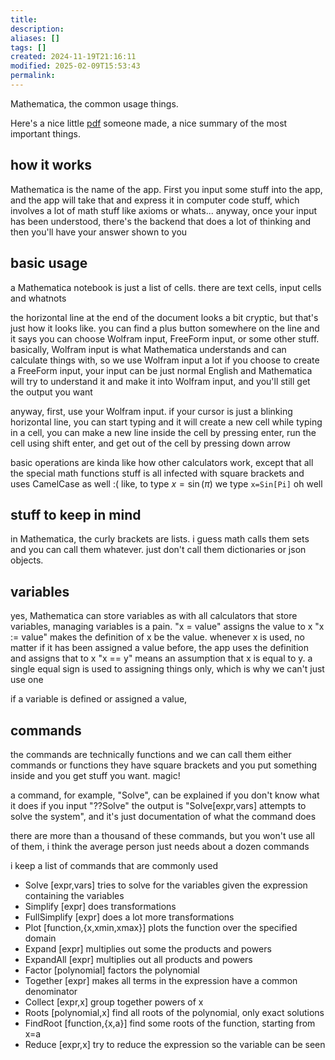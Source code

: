 ```yaml
---
title: 
description: 
aliases: []
tags: []
created: 2024-11-19T21:16:11
modified: 2025-02-09T15:53:43
permalink:
---
```


Mathematica, the common usage things.

Here's a nice little [pdf](https://dornsife.usc.edu/mathcenter/wp-content/uploads/sites/159/2023/06/crib_sheet.pdf) someone made, a nice summary of the most important things.

## how it works

Mathematica is the name of the app. First you input some stuff into the app, and the app will take that and express it in computer code stuff, which involves a lot of math stuff like axioms or whats...
anyway, once your input has been understood, there's the backend that does a lot of thinking
and then you'll have your answer shown to you

## basic usage

a Mathematica notebook is just a list of cells. there are text cells, input cells and whatnots

the horizontal line at the end of the document looks a bit cryptic, but that's just how it looks like.
you can find a plus button somewhere on the line and it says you can choose Wolfram input, FreeForm input, or some other stuff.
basically, Wolfram input is what Mathematica understands and can calculate things with, so we use Wolfram input a lot
if you choose to create a FreeForm input, your input can be just normal English and Mathematica will try to understand it and make it into Wolfram input, and you'll still get the output you want

anyway, first, use your Wolfram input. if your cursor is just a blinking horizontal line, you can start typing and it will create a new cell
while typing in a cell, you can make a new line inside the cell by pressing enter, run the cell using shift enter, and get out of the cell by pressing down arrow

basic operations are kinda like how other calculators work, except that all the special math functions stuff is all infected with square brackets and uses CamelCase as well :(
like, to type $x=\sin(\pi)$ we type `x=Sin[Pi]`
oh well

## stuff to keep in mind

in Mathematica, the curly brackets are lists. i guess math calls them sets and you can call them whatever. just don't call them dictionaries or json objects.

## variables 

yes, Mathematica can store variables
as with all calculators that store variables, managing variables is a pain.
"x = value" assigns the value to x
"x := value" makes the definition of x be the value. whenever x is used, no matter if it has been assigned a value before, the app uses the definition and assigns that to x
"x == y" means an assumption that x is equal to y. a single equal sign is used to assigning things only, which is why we can't just use one

if a variable is defined or assigned a value,

## commands

the commands are technically functions and we can call them either commands or functions
they have square brackets and you put something inside and you get stuff you want. magic!

a command, for example, "Solve", can be explained if you don't know what it does
if you input "??Solve" the output is "Solve[expr,vars] attempts to solve the system", and it's just documentation of what the command does

there are more than a thousand of these commands, but you won't use all of them, i think the average person just needs about a dozen commands

i keep a list of commands that are commonly used

- Solve [expr,vars] tries to solve for the variables given the expression containing the variables
- Simplify [expr] does transformations  
- FullSimplify [expr] does a lot more transformations
- Plot [function,{x,xmin,xmax}] plots the function over the specified domain
- Expand [expr] multiplies out some the products and powers
- ExpandAll [expr] multiplies out all products and powers
- Factor [polynomial] factors the polynomial
- Together [expr] makes all terms in the expression have a common denominator
- Collect [expr,x] group together powers of x
- Roots [polynomial,x] find all roots of the polynomial, only exact solutions
- FindRoot [function,{x,a}] find some roots of the function, starting from x=a
- Reduce [expr,x] try to reduce the expression so the variable can be seen
